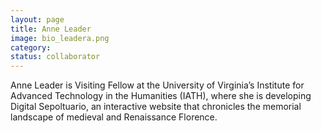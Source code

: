 ```yaml
---
layout: page
title: Anne Leader
image: bio_leadera.png
category:
status: collaborator
---
```


Anne Leader is Visiting Fellow at the University of Virginia’s Institute for Advanced Technology in the Humanities (IATH), where she is developing Digital Sepoltuario, an interactive website that chronicles the memorial landscape of medieval and Renaissance Florence.
